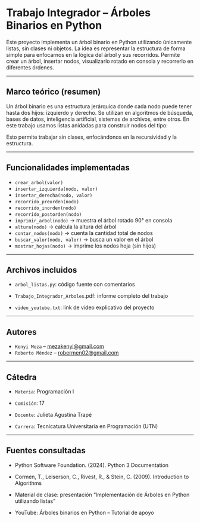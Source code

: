 # Trabajo Integrador – Árboles Binarios en Python

Este proyecto implementa un árbol binario en Python utilizando únicamente listas, sin clases ni objetos. La idea es representar la estructura de forma simple para enfocarnos en la lógica del árbol y sus recorridos. Permite crear un árbol, insertar nodos, visualizarlo rotado en consola y recorrerlo en diferentes órdenes.

---

## Marco teórico (resumen)

Un árbol binario es una estructura jerárquica donde cada nodo puede tener hasta dos hijos: izquierdo y derecho. Se utilizan en algoritmos de búsqueda, bases de datos, inteligencia artificial, sistemas de archivos, entre otros. En este trabajo usamos listas anidadas para construir nodos del tipo:


Esto permite trabajar sin clases, enfocándonos en la recursividad y la estructura.

---

## Funcionalidades implementadas

- `crear_arbol(valor)`  
- `insertar_izquierda(nodo, valor)`  
- `insertar_derecha(nodo, valor)`  
- `recorrido_preorden(nodo)`  
- `recorrido_inorden(nodo)`  
- `recorrido_postorden(nodo)`  
- `imprimir_arbol(nodo)` → muestra el árbol rotado 90° en consola  
- `altura(nodo)` → calcula la altura del árbol  
- `contar_nodos(nodo)` → cuenta la cantidad total de nodos  
- `buscar_valor(nodo, valor)` → busca un valor en el árbol  
- `mostrar_hojas(nodo)` → imprime los nodos hoja (sin hijos)

---

## Archivos incluidos

- `arbol_listas.py`: código fuente con comentarios

- `Trabajo_Integrador_Arboles`.pdf: informe completo del trabajo

- `video_youtube.txt`: link de video explicativo del proyecto

---

## Autores

- `Kenyi Meza` – mezakenyi@gmail.com
- `Roberto Méndez` – robermen02@gmail.com

---

## Cátedra

- `Materia`: Programación I

- `Comisión`: 17

- `Docente`: Julieta Agustina Trapé

- `Carrera`: Tecnicatura Universitaria en Programación (UTN)

---

## Fuentes consultadas

- Python Software Foundation. (2024). Python 3 Documentation

- Cormen, T., Leiserson, C., Rivest, R., & Stein, C. (2009). Introduction to Algorithms

- Material de clase: presentación “Implementación de Árboles en Python utilizando listas”

- YouTube: Árboles binarios en Python – Tutorial de apoyo